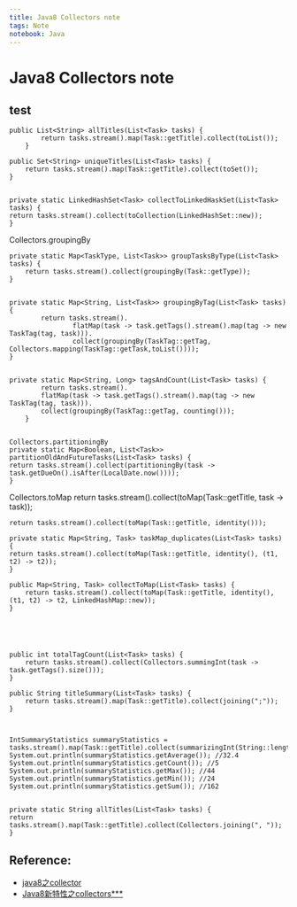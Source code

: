 ```yaml
---
title: Java8 Collectors note
tags: Note
notebook: Java
---
```


# Java8 Collectors note


## test

    public List<String> allTitles(List<Task> tasks) {
            return tasks.stream().map(Task::getTitle).collect(toList());
        }

    public Set<String> uniqueTitles(List<Task> tasks) {
        return tasks.stream().map(Task::getTitle).collect(toSet());
    }


    private static LinkedHashSet<Task> collectToLinkedHaskSet(List<Task> tasks) {
    return tasks.stream().collect(toCollection(LinkedHashSet::new));
    }



Collectors.groupingBy

    private static Map<TaskType, List<Task>> groupTasksByType(List<Task> tasks) {
        return tasks.stream().collect(groupingBy(Task::getType));
    }


    private static Map<String, List<Task>> groupingByTag(List<Task> tasks) {
            return tasks.stream().
                    flatMap(task -> task.getTags().stream().map(tag -> new TaskTag(tag, task))).
                    collect(groupingBy(TaskTag::getTag, Collectors.mapping(TaskTag::getTask,toList())));
    }


    private static Map<String, Long> tagsAndCount(List<Task> tasks) {
            return tasks.stream().
            flatMap(task -> task.getTags().stream().map(tag -> new TaskTag(tag, task))).
            collect(groupingBy(TaskTag::getTag, counting()));
        }


    Collectors.partitioningBy
    private static Map<Boolean, List<Task>> partitionOldAndFutureTasks(List<Task> tasks) {
    return tasks.stream().collect(partitioningBy(task -> task.getDueOn().isAfter(LocalDate.now())));
    }



Collectors.toMap
    return tasks.stream().collect(toMap(Task::getTitle, task -> task));

    return tasks.stream().collect(toMap(Task::getTitle, identity()));

    private static Map<String, Task> taskMap_duplicates(List<Task> tasks) {
    return tasks.stream().collect(toMap(Task::getTitle, identity(), (t1, t2) -> t2));
    }

    public Map<String, Task> collectToMap(List<Task> tasks) {
        return tasks.stream().collect(toMap(Task::getTitle, identity(), (t1, t2) -> t2, LinkedHashMap::new));
    }





    public int totalTagCount(List<Task> tasks) {
        return tasks.stream().collect(Collectors.summingInt(task -> task.getTags().size()));
    }

    public String titleSummary(List<Task> tasks) {
        return tasks.stream().map(Task::getTitle).collect(joining(";"));
    }



    IntSummaryStatistics summaryStatistics = tasks.stream().map(Task::getTitle).collect(summarizingInt(String::length));
    System.out.println(summaryStatistics.getAverage()); //32.4
    System.out.println(summaryStatistics.getCount()); //5
    System.out.println(summaryStatistics.getMax()); //44
    System.out.println(summaryStatistics.getMin()); //24
    System.out.println(summaryStatistics.getSum()); //162


    private static String allTitles(List<Task> tasks) {
    return tasks.stream().map(Task::getTitle).collect(Collectors.joining(", "));
    }



## Reference:

- [java8之collector](http://www.jianshu.com/p/c0d5c3094324)
- [Java8新特性之collectors***](http://www.drfish.me/java/2016/09/14/Java8%E6%96%B0%E7%89%B9%E6%80%A7%E4%B9%8Bcollectors/)



